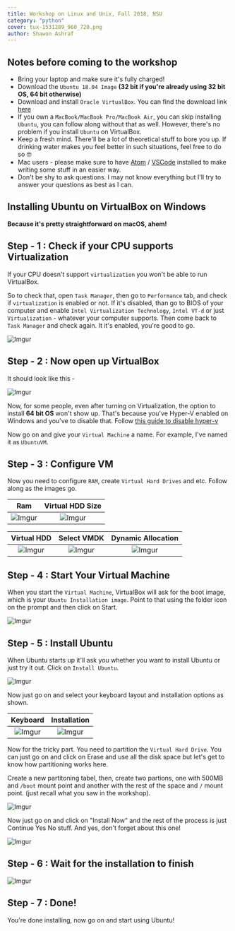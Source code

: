 ```yaml
---
title: Workshop on Linux and Unix, Fall 2018, NSU
category: "python"
cover: tux-1531289_960_720.png
author: Shawon Ashraf
---
```

## Notes before coming to the workshop
-  Bring your laptop and make sure it's fully charged! 
-  Download the `Ubuntu 18.04 Image` __(32 bit if you're already using 32 bit OS, 64 bit otherwise)__
-  Download and install `Oracle VirtualBox`. You can find the download link [here](https://www.virtualbox.org)
-  If you own a `MacBook/MacBook Pro/MacBook Air`, you can skip installing `Ubuntu`, you can follow along without that as well. However, there's no problem if you install `Ubuntu` on VirtualBox.
-  Keep a fresh mind. There'll be a lot of theoretical stuff to bore you up. If drinking water makes you feel better in such situations, feel free to do so 🤓
-  Mac users - please make sure to have [Atom](https://atom.io) / [VSCode](https://code.visualstudio.com) installed to make writing some stuff in an easier way.
-  Don't be shy to ask questions. I may not know everything but I'll try to answer your questions as best as I can.

## Installing Ubuntu on VirtualBox on Windows
__Because it's pretty straightforward on macOS, ahem!__

## Step - 1 : Check if your CPU supports Virtualization
If your CPU doesn't support `virtualization` you won't be able to run VirtualBox.

So to check that, open `Task Manager`, then go to `Performance` tab, and check if `virtualization` is enabled or not. If it's disabled, than go to BIOS of your computer and enable `Intel Virtualization Technology`, `Intel VT-d` or just `Virtualization` - whatever your computer supports. Then come back to `Task Manager` and check again. It it's enabled, you're good to go.

![Imgur](https://i.imgur.com/GkDF5Ib.png)

## Step - 2 : Now open up VirtualBox

It should look like this -

![Imgur](https://i.imgur.com/pxj20UE.png)

Now, for some people, even after turning on Virtualization, the option to install __64 bit OS__ won't show up. That's because you've Hyper-V enabled on Windows and you've to disable that. Follow [this guide to disable hyper-v](http://www.fixedbyvonnie.com/2014/11/virtualbox-showing-32-bit-guest-versions-64-bit-host-os/)

Now go on and give your `Virtual Machine` a name. For example, I've named it as `UbuntuVM`.

## Step - 3 : Configure VM

Now you need to configure `RAM`, create `Virtual Hard Drives` and etc. Follow along as the images go.

Ram                       |   Virtual HDD Size             |
:-----------------------: | :----------------------------: |
![Imgur](https://i.imgur.com/FnIi5zu.png) | ![Imgur](https://i.imgur.com/L3ZFqsx.png) |


Virtual HDD                     |   Select VMDK            | Dynamic Allocation |
:-----------------------: | :----------------------------: | :------------------:|
![Imgur](https://i.imgur.com/IJfYjue.png) | ![Imgur](https://i.imgur.com/j6Pw79A.png) | ![Imgur](https://i.imgur.com/7Lm5Qrt.png) |

## Step - 4 : Start Your Virtual Machine

When you start the `Virtual Machine`, VirtualBox will ask for the boot image, which is your `Ubuntu Installation image`. Point to that using the folder icon on the prompt and then click on Start.

![Imgur](https://i.imgur.com/53N2Yuu.png)

## Step - 5 : Install Ubuntu

When Ubuntu starts up it'll ask you whether you want to install Ubuntu or just try it out. Click on `Install Ubuntu`.

![Imgur](https://i.imgur.com/QZ7yjBN.png)

Now just go on and select your keyboard layout and installation options as shown.

Keyboard                      |   Installation              |
:-----------------------: | :----------------------------: |
![Imgur](https://i.imgur.com/luThXeL.png) | ![Imgur](https://i.imgur.com/4WGTB6q.png)

Now for the tricky part. You need to partition the `Virtual Hard Drive`. You can just go on and click on Erase and use all the disk space but let's get to know how partitioning works here. 

Create a new partitoning tabel, then, create two partions, one with 500MB and `/boot` mount point and another with the rest of the space and `/` mount point. (just recall what you saw in the workshop).

![Imgur](https://i.imgur.com/o52xV0d.png)

Now just go on and click on "Install Now" and the rest of the process is just Continue Yes No stuff. And yes, don't forget about this one!

![Imgur](https://i.imgur.com/u5gFPcL.png)

## Step - 6 : Wait for the installation to finish

![Imgur](https://i.imgur.com/Sk2Gazt.png)

## Step - 7 : Done!
You're done installing, now go on and start using Ubuntu!
